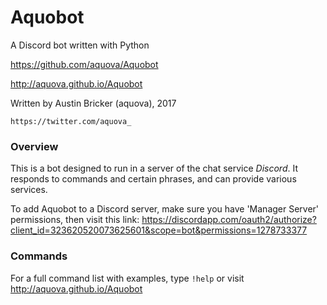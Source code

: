 # Aquobot

A Discord bot written with Python

https://github.com/aquova/Aquobot

http://aquova.github.io/Aquobot

Written by Austin Bricker (aquova), 2017

`https://twitter.com/aquova_`


### Overview

This is a bot designed to run in a server of the chat service *Discord*.
It responds to commands and certain phrases, and can provide various services.

To add Aquobot to a Discord server, make sure you have 'Manager Server' permissions, then visit this link: https://discordapp.com/oauth2/authorize?client_id=323620520073625601&scope=bot&permissions=1278733377

### Commands

For a full command list with examples, type `!help` or visit http://aquova.github.io/Aquobot
